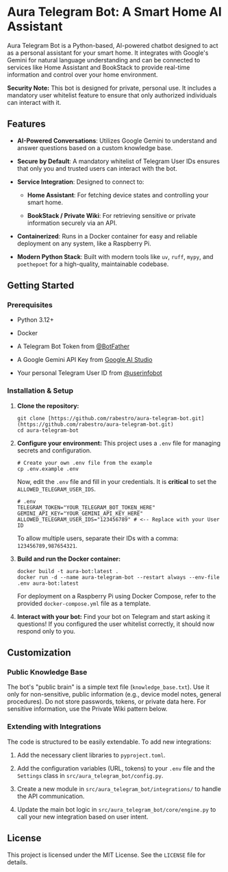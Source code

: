 # Aura Telegram Bot: A Smart Home AI Assistant

Aura Telegram Bot is a Python-based, AI-powered chatbot designed to act as a personal assistant for your smart home. It integrates with Google's Gemini for natural language understanding and can be connected to services like Home Assistant and BookStack to provide real-time information and control over your home environment.

**Security Note:** This bot is designed for private, personal use. It includes a mandatory user whitelist feature to ensure that only authorized individuals can interact with it.

## Features

- **AI-Powered Conversations**: Utilizes Google Gemini to understand and answer questions based on a custom knowledge base.
    
- **Secure by Default**: A mandatory whitelist of Telegram User IDs ensures that only you and trusted users can interact with the bot.
    
- **Service Integration**: Designed to connect to:
    
    - **Home Assistant**: For fetching device states and controlling your smart home.
        
    - **BookStack / Private Wiki**: For retrieving sensitive or private information securely via an API.
        
- **Containerized**: Runs in a Docker container for easy and reliable deployment on any system, like a Raspberry Pi.
    
- **Modern Python Stack**: Built with modern tools like `uv`, `ruff`, `mypy`, and `poethepoet` for a high-quality, maintainable codebase.
    

## Getting Started

### Prerequisites

- Python 3.12+
    
- Docker
    
- A Telegram Bot Token from [@BotFather](https://t.me/BotFather "null")
    
- A Google Gemini API Key from [Google AI Studio](https://aistudio.google.com/ "null")
    
- Your personal Telegram User ID from [@userinfobot](https://t.me/userinfobot "null")
    

### Installation & Setup

1. **Clone the repository:**
    
    ```
    git clone [https://github.com/rabestro/aura-telegram-bot.git](https://github.com/rabestro/aura-telegram-bot.git)
    cd aura-telegram-bot
    ```
    
2. **Configure your environment:** This project uses a `.env` file for managing secrets and configuration.
    
    ```
    # Create your own .env file from the example
    cp .env.example .env
    ```
    
    Now, edit the `.env` file and fill in your credentials. It is **critical** to set the `ALLOWED_TELEGRAM_USER_IDS`.
    
    ```
    # .env
    TELEGRAM_TOKEN="YOUR_TELEGRAM_BOT_TOKEN_HERE"
    GEMINI_API_KEY="YOUR_GEMINI_API_KEY_HERE"
    ALLOWED_TELEGRAM_USER_IDS="123456789" # <-- Replace with your User ID
    ```
    
    To allow multiple users, separate their IDs with a comma: `123456789,987654321`.
    
3. **Build and run the Docker container:**
    
    ```
    docker build -t aura-bot:latest .
    docker run -d --name aura-telegram-bot --restart always --env-file .env aura-bot:latest
    ```
    
    For deployment on a Raspberry Pi using Docker Compose, refer to the provided `docker-compose.yml` file as a template.
    
4. **Interact with your bot:** Find your bot on Telegram and start asking it questions! If you configured the user whitelist correctly, it should now respond only to you.
    

## Customization

### Public Knowledge Base

The bot's "public brain" is a simple text file (`knowledge_base.txt`). Use it only for non-sensitive, public information (e.g., device model notes, general procedures). Do not store passwords, tokens, or private data here. For sensitive information, use the Private Wiki pattern below.

### Extending with Integrations

The code is structured to be easily extendable. To add new integrations:

1. Add the necessary client libraries to `pyproject.toml`.
    
2. Add the configuration variables (URL, tokens) to your `.env` file and the `Settings` class in `src/aura_telegram_bot/config.py`.
    
3. Create a new module in `src/aura_telegram_bot/integrations/` to handle the API communication.
    
4. Update the main bot logic in `src/aura_telegram_bot/core/engine.py` to call your new integration based on user intent.
    

## License

This project is licensed under the MIT License. See the `LICENSE` file for details.
